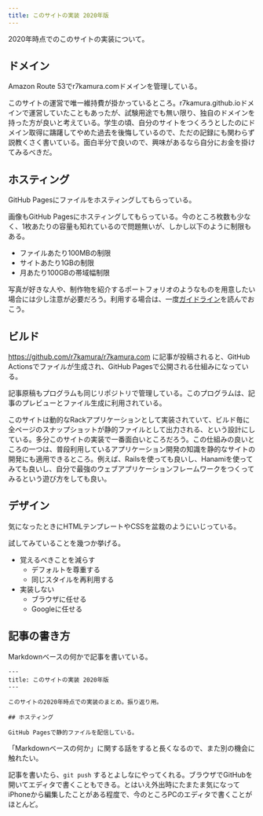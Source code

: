 ```yaml
---
title: このサイトの実装 2020年版
---
```


2020年時点でのこのサイトの実装について。

## ドメイン

Amazon Route 53でr7kamura.comドメインを管理している。

このサイトの運営で唯一維持費が掛かっているところ。r7kamura.github.ioドメインで運営していたこともあったが、試験用途でも無い限り、独自のドメインを持った方が良いと考えている。学生の頃、自分のサイトをつくろうとしたのにドメイン取得に躊躇してやめた過去を後悔しているので、ただの記録にも関わらず説教くさく書いている。面白半分で良いので、興味があるなら自分にお金を掛けてみるべきだ。

## ホスティング

GitHub Pagesにファイルをホスティングしてもらっている。

画像もGitHub Pagesにホスティングしてもらっている。今のところ枚数も少なく、1枚あたりの容量も知れているので問題無いが、しかし以下のように制限もある。

- ファイルあたり100MBの制限
- サイトあたり1GBの制限
- 月あたり100GBの帯域幅制限

写真が好きな人や、制作物を紹介するポートフォリオのようなものを用意したい場合には少し注意が必要だろう。利用する場合は、一度[ガイドライン](https://docs.github.com/ja/github/working-with-github-pages/about-github-pages)を読んでおこう。

## ビルド

<https://github.com/r7kamura/r7kamura.com> に記事が投稿されると、GitHub Actionsでファイルが生成され、GitHub Pagesで公開される仕組みになっている。

記事原稿もプログラムも同じリポジトリで管理している。このプログラムは、記事のプレビューとファイル生成に利用されている。

このサイトは動的なRackアプリケーションとして実装されていて、ビルド毎に全ページのスナップショットが静的ファイルとして出力される、という設計にしている。多分このサイトの実装で一番面白いところだろう。この仕組みの良いところの一つは、普段利用しているアプリケーション開発の知識を静的なサイトの開発にも適用できるところ。例えば、Railsを使っても良いし、Hanamiを使ってみても良いし、自分で最強のウェブアプリケーションフレームワークをつくってみるという遊び方をしても良い。

## デザイン

気になったときにHTMLテンプレートやCSSを盆栽のようにいじっている。

試してみていることを幾つか挙げる。

- 覚えるべきことを減らす
    - デフォルトを尊重する
    - 同じスタイルを再利用する
- 実装しない
    - ブラウザに任せる
    - Googleに任せる

## 記事の書き方

Markdownベースの何かで記事を書いている。

```:記事のソースコードの例
---
title: このサイトの実装 2020年版
---

このサイトの2020年時点での実装のまとめ。振り返り用。

## ホスティング

GitHub Pagesで静的ファイルを配信している。
```

「Markdownベースの何か」に関する話をすると長くなるので、また別の機会に触れたい。

記事を書いたら、`git push` するとよしなにやってくれる。ブラウザでGitHubを開いてエディタで書くこともできる。とはいえ外出時にたまたま気になってiPhoneから編集したことがある程度で、今のところPCのエディタで書くことがほとんど。
